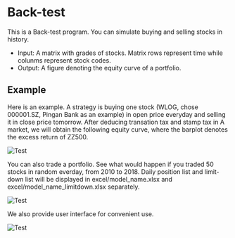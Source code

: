 # Back-test
This is a Back-test program. You can simulate buying and selling stocks in history.
+ Input: A matrix with grades of stocks. Matrix rows represent time while colunms represent stock codes.
+ Output: A figure denoting the equity curve of a portfolio.

## Example
Here is an example. A strategy is buying one stock (WLOG, chose 000001.SZ, Pingan Bank as an example) in open price everyday and selling it in close price tomorrow. After deducing transation tax and stamp tax in A market, we will obtain the following equity curve, where the barplot 
denotes the excess return of ZZ500.

![Test](https://github.com/Hilbert1984/Back-test/blob/master/figure/000001.SZ.jpg)

You can also trade a portfolio. See what would happen if you traded 50 stocks in random everday, from 2010 to 2018. Daily position list and limit-down list will be displayed in excel/model_name.xlsx and excel/model_name_limitdown.xlsx separately.

![Test](https://github.com/Hilbert1984/Back-test/blob/master/figure/random.jpg)

We also provide user interface for convenient use.

![Test](https://github.com/Hilbert1984/Back-test/blob/master/figure/UI.png)
